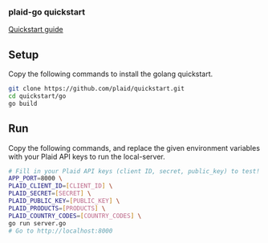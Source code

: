 ### plaid-go quickstart

[Quickstart guide](https://plaid.com/docs/quickstart)

## Setup
Copy the following commands to install the golang quickstart.

``` bash
git clone https://github.com/plaid/quickstart.git
cd quickstart/go
go build
```

## Run
Copy the following commands, and replace the given environment variables
with your Plaid API keys to run the local-server.

```bash
# Fill in your Plaid API keys (client ID, secret, public_key) to test!
APP_PORT=8000 \
PLAID_CLIENT_ID=[CLIENT_ID] \
PLAID_SECRET=[SECRET] \
PLAID_PUBLIC_KEY=[PUBLIC_KEY] \
PLAID_PRODUCTS=[PRODUCTS] \
PLAID_COUNTRY_CODES=[COUNTRY_CODES] \
go run server.go
# Go to http://localhost:8000
```
